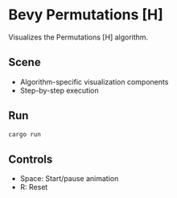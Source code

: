 # Bevy Permutations [H]

Visualizes the Permutations [H] algorithm.

## Scene
- Algorithm-specific visualization components
- Step-by-step execution

## Run
```bash
cargo run
```

## Controls
- Space: Start/pause animation
- R: Reset
